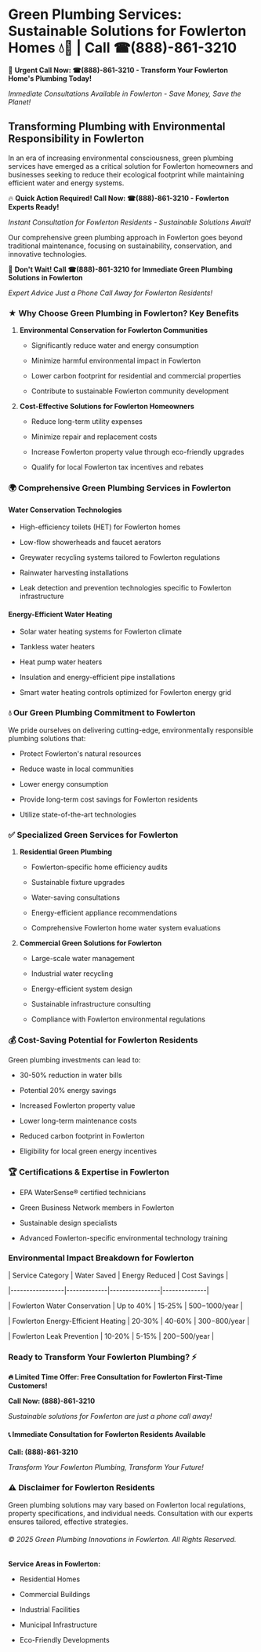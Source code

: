 # Green Plumbing Services: Sustainable Solutions for Fowlerton Homes 💧🌿 | Call ☎(888)-861-3210

🚨 **Urgent Call Now: ☎(888)-861-3210 - Transform Your Fowlerton Home's Plumbing Today!**
*Immediate Consultations Available in Fowlerton - Save Money, Save the Planet!*

## Transforming Plumbing with Environmental Responsibility in Fowlerton

In an era of increasing environmental consciousness, green plumbing services have emerged as a critical solution for Fowlerton homeowners and businesses seeking to reduce their ecological footprint while maintaining efficient water and energy systems. 

🔥 **Quick Action Required! Call Now: ☎(888)-861-3210 - Fowlerton Experts Ready!**
*Instant Consultation for Fowlerton Residents - Sustainable Solutions Await!*

Our comprehensive green plumbing approach in Fowlerton goes beyond traditional maintenance, focusing on sustainability, conservation, and innovative technologies.

🚨 **Don't Wait! Call ☎(888)-861-3210 for Immediate Green Plumbing Solutions in Fowlerton**
*Expert Advice Just a Phone Call Away for Fowlerton Residents!*

### ★ Why Choose Green Plumbing in Fowlerton? Key Benefits

1. **Environmental Conservation for Fowlerton Communities** 
   - Significantly reduce water and energy consumption
   - Minimize harmful environmental impact in Fowlerton
   - Lower carbon footprint for residential and commercial properties
   - Contribute to sustainable Fowlerton community development

2. **Cost-Effective Solutions for Fowlerton Homeowners** 
   - Reduce long-term utility expenses
   - Minimize repair and replacement costs
   - Increase Fowlerton property value through eco-friendly upgrades
   - Qualify for local Fowlerton tax incentives and rebates

### 🌍 Comprehensive Green Plumbing Services in Fowlerton

#### Water Conservation Technologies
- High-efficiency toilets (HET) for Fowlerton homes
- Low-flow showerheads and faucet aerators
- Greywater recycling systems tailored to Fowlerton regulations
- Rainwater harvesting installations
- Leak detection and prevention technologies specific to Fowlerton infrastructure

#### Energy-Efficient Water Heating
- Solar water heating systems for Fowlerton climate
- Tankless water heaters
- Heat pump water heaters
- Insulation and energy-efficient pipe installations
- Smart water heating controls optimized for Fowlerton energy grid

### 💧 Our Green Plumbing Commitment to Fowlerton

We pride ourselves on delivering cutting-edge, environmentally responsible plumbing solutions that:
- Protect Fowlerton's natural resources
- Reduce waste in local communities
- Lower energy consumption
- Provide long-term cost savings for Fowlerton residents
- Utilize state-of-the-art technologies

### ✅ Specialized Green Services for Fowlerton

1. **Residential Green Plumbing**
   - Fowlerton-specific home efficiency audits
   - Sustainable fixture upgrades
   - Water-saving consultations
   - Energy-efficient appliance recommendations
   - Comprehensive Fowlerton home water system evaluations

2. **Commercial Green Solutions for Fowlerton**
   - Large-scale water management
   - Industrial water recycling
   - Energy-efficient system design
   - Sustainable infrastructure consulting
   - Compliance with Fowlerton environmental regulations

### 💰 Cost-Saving Potential for Fowlerton Residents

Green plumbing investments can lead to:
- 30-50% reduction in water bills
- Potential 20% energy savings
- Increased Fowlerton property value
- Lower long-term maintenance costs
- Reduced carbon footprint in Fowlerton
- Eligibility for local green energy incentives

### 🏆 Certifications & Expertise in Fowlerton

- EPA WaterSense® certified technicians
- Green Business Network members in Fowlerton
- Sustainable design specialists
- Advanced Fowlerton-specific environmental technology training

### Environmental Impact Breakdown for Fowlerton

| Service Category | Water Saved | Energy Reduced | Cost Savings |
|-----------------|-------------|----------------|--------------|
| Fowlerton Water Conservation | Up to 40% | 15-25% | $500-$1000/year |
| Fowlerton Energy-Efficient Heating | 20-30% | 40-60% | $300-$800/year |
| Fowlerton Leak Prevention | 10-20% | 5-15% | $200-$500/year |

### Ready to Transform Your Fowlerton Plumbing? ⚡

**🔥 Limited Time Offer: Free Consultation for Fowlerton First-Time Customers!**

**Call Now: (888)-861-3210**
*Sustainable solutions for Fowlerton are just a phone call away!*

#### 📞 Immediate Consultation for Fowlerton Residents Available

**Call: (888)-861-3210**
*Transform Your Fowlerton Plumbing, Transform Your Future!*

### ⚠️ Disclaimer for Fowlerton Residents

Green plumbing solutions may vary based on Fowlerton local regulations, property specifications, and individual needs. Consultation with our experts ensures tailored, effective strategies.

###### © 2025 Green Plumbing Innovations in Fowlerton. All Rights Reserved.

**Service Areas in Fowlerton:** 
- Residential Homes
- Commercial Buildings
- Industrial Facilities
- Municipal Infrastructure
- Eco-Friendly Developments